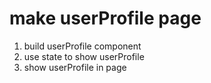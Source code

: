 # make userProfile page
1. build userProfile component
2. use state to show userProfile
3. show userProfile in page